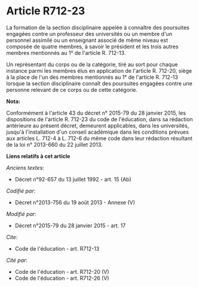 # Article R712-23

La formation de la section disciplinaire appelée à connaître des poursuites engagées contre un professeur des universités ou
un membre d'un personnel assimilé ou un enseignant associé de même niveau est composée de quatre membres, à savoir le
président et les trois autres membres mentionnés au 1° de l'article R. 712-13. 

Un représentant du corps ou de la catégorie, tiré au sort pour chaque instance parmi les membres élus en application de
l'article R. 712-20, siège à la place de l'un des membres mentionnés au 1° de l'article R. 712-13 lorsque la section
disciplinaire connaît des poursuites engagées contre une personne relevant de ce corps ou de cette catégorie.

**Nota:**

Conformément à l'article 43 du décret n° 2015-79 du 28 janvier 2015, les dispositions de l'article R. 712-23 du code de
l'éducation, dans sa rédaction antérieure au présent décret, demeurent applicables, dans les universités, jusqu'à
l'installation d'un conseil académique dans les conditions prévues aux articles L. 712-4 à L. 712-6 du même code dans leur
rédaction résultant de la loi n° 2013-660 du 22 juillet 2013.

**Liens relatifs à cet article**

_Anciens textes_:

  - Décret n°92-657 du 13 juillet 1992 - art. 15 (Ab)

_Codifié par_:

  - Décret n°2013-756 du 19 août 2013 -  Annexe (V)

_Modifié par_:

  - Décret n°2015-79 du 28 janvier 2015 - art. 17

_Cite_:

  - Code de l'éducation - art. R712-13

_Cité par_:

  - Code de l'éducation - art. R712-20 (V)
  - Code de l'éducation - art. R712-26 (V)

